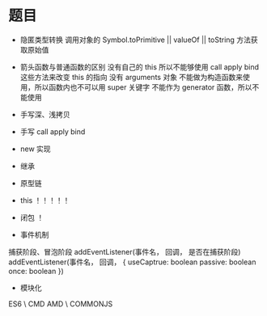 # 题目

- 隐匿类型转换
    调用对象的 Symbol.toPrimitive || valueOf || toString 方法获取原始值

- 箭头函数与普通函数的区别
    没有自己的 this 所以不能够使用 call apply bind 这些方法来改变 this 的指向
    没有 arguments 对象
    不能做为构造函数来使用，所以函数内也不可以用 super 关键字
    不能作为 generator 函数，所以不能使用

- 手写深、浅拷贝

- 手写 call apply bind

- new 实现

- 继承

- 原型链

- this
！！！！！

- 闭包
！

- 事件机制

捕获阶段、冒泡阶段
addEventListener(事件名， 回调， 是否在捕获阶段) 
addEventListener(事件名， 回调， {
    useCaptrue: boolean
    passive: boolean
    once: boolean
}) 

- 模块化

ES6 \ CMD AMD \ COMMONJS